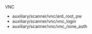 
VNC

- auxiliary/scanner/vnc/ard_root_pw
- auxiliary/scanner/vnc/vnc_login
- auxiliary/scanner/vnc/vnc_none_auth